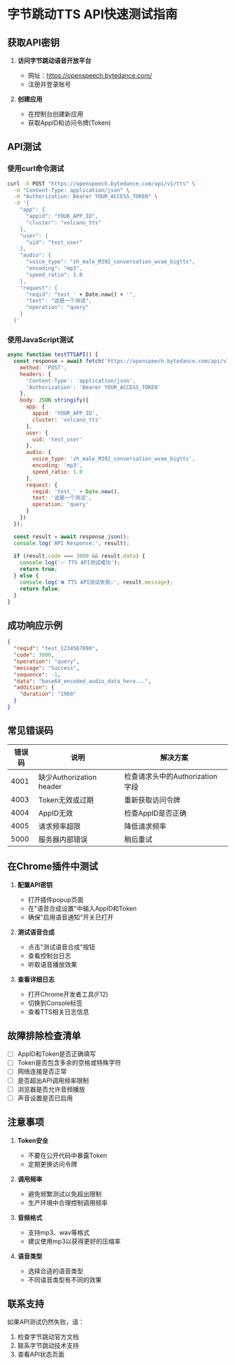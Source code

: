 # 字节跳动TTS API快速测试指南

## 获取API密钥

1. **访问字节跳动语音开放平台**
   - 网址：https://openspeech.bytedance.com/
   - 注册并登录账号

2. **创建应用**
   - 在控制台创建新应用
   - 获取AppID和访问令牌(Token)

## API测试

### 使用curl命令测试

```bash
curl -X POST "https://openspeech.bytedance.com/api/v1/tts" \
  -H "Content-Type: application/json" \
  -H "Authorization: Bearer YOUR_ACCESS_TOKEN" \
  -d '{
    "app": {
      "appid": "YOUR_APP_ID",
      "cluster": "volcano_tts"
    },
    "user": {
      "uid": "test_user"
    },
    "audio": {
      "voice_type": "zh_male_M392_conversation_wvae_bigtts",
      "encoding": "mp3",
      "speed_ratio": 1.0
    },
    "request": {
      "reqid": "test_' + Date.now() + '",
      "text": "这是一个测试",
      "operation": "query"
    }
  }'
```

### 使用JavaScript测试

```javascript
async function testTTSAPI() {
  const response = await fetch('https://openspeech.bytedance.com/api/v1/tts', {
    method: 'POST',
    headers: {
      'Content-Type': 'application/json',
      'Authorization': 'Bearer YOUR_ACCESS_TOKEN'
    },
    body: JSON.stringify({
      app: {
        appid: 'YOUR_APP_ID',
        cluster: 'volcano_tts'
      },
      user: {
        uid: 'test_user'
      },
      audio: {
        voice_type: 'zh_male_M392_conversation_wvae_bigtts',
        encoding: 'mp3',
        speed_ratio: 1.0
      },
      request: {
        reqid: 'test_' + Date.now(),
        text: '这是一个测试',
        operation: 'query'
      }
    })
  });

  const result = await response.json();
  console.log('API Response:', result);
  
  if (result.code === 3000 && result.data) {
    console.log('✅ TTS API测试成功');
    return true;
  } else {
    console.log('❌ TTS API测试失败:', result.message);
    return false;
  }
}
```

## 成功响应示例

```json
{
  "reqid": "test_1234567890",
  "code": 3000,
  "operation": "query",
  "message": "Success",
  "sequence": -1,
  "data": "base64_encoded_audio_data_here...",
  "addition": {
    "duration": "1960"
  }
}
```

## 常见错误码

| 错误码 | 说明 | 解决方案 |
|--------|------|----------|
| 4001 | 缺少Authorization header | 检查请求头中的Authorization字段 |
| 4003 | Token无效或过期 | 重新获取访问令牌 |
| 4004 | AppID无效 | 检查AppID是否正确 |
| 4005 | 请求频率超限 | 降低请求频率 |
| 5000 | 服务器内部错误 | 稍后重试 |

## 在Chrome插件中测试

1. **配置API密钥**
   - 打开插件popup页面
   - 在"语音合成设置"中输入AppID和Token
   - 确保"启用语音通知"开关已打开

2. **测试语音合成**
   - 点击"测试语音合成"按钮
   - 查看控制台日志
   - 听取语音播放效果

3. **查看详细日志**
   - 打开Chrome开发者工具(F12)
   - 切换到Console标签
   - 查看TTS相关日志信息

## 故障排除检查清单

- [ ] AppID和Token是否正确填写
- [ ] Token是否包含多余的空格或特殊字符
- [ ] 网络连接是否正常
- [ ] 是否超出API调用频率限制
- [ ] 浏览器是否允许音频播放
- [ ] 声音设置是否已启用

## 注意事项

1. **Token安全**
   - 不要在公开代码中暴露Token
   - 定期更换访问令牌

2. **调用频率**
   - 避免频繁测试以免超出限制
   - 生产环境中合理控制调用频率

3. **音频格式**
   - 支持mp3、wav等格式
   - 建议使用mp3以获得更好的压缩率

4. **语音类型**
   - 选择合适的语音类型
   - 不同语音类型有不同的效果

## 联系支持

如果API测试仍然失败，请：
1. 检查字节跳动官方文档
2. 联系字节跳动技术支持
3. 查看API状态页面
